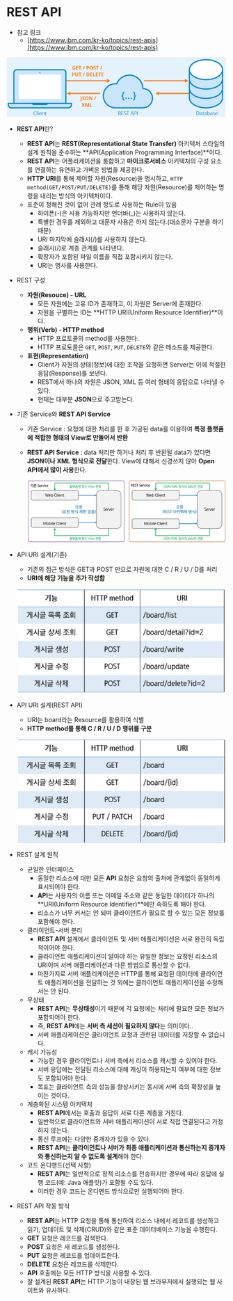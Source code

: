 # REST API

- 참고 링크
    - [https://www.ibm.com/kr-ko/topics/rest-apis](https://www.ibm.com/kr-ko/topics/rest-apis)

![Untitled](./REST%20API%20images/Untitled.png)

- **REST API**란?
    - **REST API**는 **REST(Representational State Transfer)** 아키텍처 스타일의 설계 원칙을 준수하는 **API(Application Programming Interface)**이다.
    - **REST API**는 어플리케이션을 통합하고 **마이크로서비스** 아키텍처의 구성 요소를 연결하는 유연하고 가벼운 방법을 제공한다.
    - **HTTP** **URI**를 통해 제어할 자원(Resource)을 명시하고, `HTTP method(GET/POST/PUT/DELETE)`를 통해 해당 자원(Resource)를 제어하는 명령을 내리는 방식의 아키텍처이다.
    - 표준이 정해진 것이 없어 관례 정도로 사용하는 Rule이 있음
        - 하이픈(-)은 사용 가능하지만 언더바(_)는 사용하지 않는다.
        - 특별한 경우를 제외하고 대문자 사용은 하지 않는다.(대소문자 구분을 하기 때문)
        - URI 마지막에 슬래시(/)를 사용하지 않는다.
        - 슬래시(/)로 계층 관계를 나타낸다.
        - 확장자가 포함된 파일 이름을 직접 포함시키지 않는다.
        - URI는 명사를 사용한다.

- REST 구성
    - **자원(Resouce) - URL**
        - 모든 자원에는 고유 ID가 존재하고, 이 자원은 Server에 존재한다.
        - 자원을 구별하는 ID는 **HTTP URI(Uniform Resource Identifier)**이다.
    - **행위(Verb) - HTTP method**
        - HTTP 프로토콜의 method를 사용한다.
        - HTTP 프로토콜은 `GET`, `POST`, `PUT`, `DELETE`와 같은 메소드를 제공한다.
    - **표현(Representation)**
        - Client가 자원의 상태(정보)에 대한 조작을 요청하면 Server는 이에 적절한 응답(Response)를 보낸다.
        - REST에서 하나의 자원은 JSON, XML 등 여러 형태의 응답으로 나타낼 수 있다.
        - 현재는 대부분 **JSON**으로 주고받는다.

- 기존 Service와 **REST API Service**
    - 기존 Service : 요청에 대한 처리를 한 후 가공된 data를 이용하여 **특정 플랫폼에 적합한 형태의 View로 만들어서 반환**
    - **REST API Service** : data 처리만 하거나 처리 후 반환될 data가 있다면 **JSON이나 XML 형식으로 전달**한다. View에 대해서 신경쓰지 않아 **Open API에서 많이 사용**한다.
        
        ![Untitled](./REST%20API%20images/Untitled%201.png)
        

- API URI 설계(기존)
    - 기존의 접근 방식은 GET과 POST 만으로 자원에 대한 C / R / U / D를 처리
    - **URI에 해당 기능을 추가 작성함**
    
    ![Untitled](./REST%20API%20images/Untitled%202.png)
    

- API URI 설계(REST API)
    - URI는 board라는 Resource를 활용하여 식별
    - **HTTP method를 통해 C / R / U / D 행위를 구분**
    
    ![Untitled](./REST%20API%20images/Untitled%203.png)
    

- REST 설계 원칙
    - 균일한 인터페이스
        - 동일한 리소스에 대한 모든 **API** 요청은 요청의 출처에 관계없이 동일하게 표시되어야 한다.
        - **API**는 사용자의 이름 또는 이메일 주소와 같은 동일한 데이터가 하나의 **URI(Uniform Resource Identifier)**에만 속하도록 해야 한다.
        - 리소스가 너무 커서는 안 되며 클라이언트가 필요로 할 수 있는 모든 정보를 포함해야 한다.
    - 클라이언트-서버 분리
        - **REST API** 설계에서 클라이언트 및 서버 애플리케이션은 서로 완전히 독립적이어야 한다.
        - 클라이언트 애플리케이션이 알아야 하는 유일한 정보는 요청된 리소스의 URI이며 서버 애플리케이션과 다른 방법으로 통신할 수 없다.
        - 마찬가지로 서버 애플리케이션은 HTTP를 통해 요청된 데이터에 클라이언트 애플리케이션을 전달하는 것 외에는 클라이언트 애플리케이션을 수정해서는 안 된다.
    - 무상태
        - **REST API**는 **무상태성**이기 때문에 각 요청에는 처리에 필요한 모든 정보가 포함되어야 한다.
        - 즉, **REST API**에는 **서버 측 세션이 필요하지 않다**는 의미이다..
        - 서버 애플리케이션은 클라이언트 요청과 관련된 데이터를 저장할 수 없습니다.
    - 캐시 가능성
        - 가능한 경우 클라이언트나 서버 측에서 리소스를 캐시할 수 있어야 한다.
        - 서버 응답에는 전달된 리소스에 대해 캐싱이 허용되는지 여부에 대한 정보도 포함되어야 한다.
        - 목표는 클라이언트 측의 성능을 향상시키는 동시에 서버 측의 확장성을 높이는 것이다.
    - 계층화된 시스템 아키텍처
        - **REST API**에서는 호출과 응답이 서로 다른 계층을 거친다.
        - 일반적으로 클라이언트와 서버 애플리케이션이 서로 직접 연결된다고 가정하지 않는다.
        - 통신 루프에는 다양한 중개자가 있을 수 있다.
        - **REST API**는 **클라이언트나 서버가 최종 애플리케이션과 통신하는지 중개자와 통신하는지 알 수 없도록 설계**해야 한다.
    - 코드 온디맨드(선택 사항)
        - **REST API**는 일반적으로 정적 리소스를 전송하지만 경우에 따라 응답에 실행 코드(예: Java 애플릿)가 포함될 수도 있다.
        - 이러한 경우 코드는 온디맨드 방식으로만 실행되어야 한다.

- REST API 작동 방식
    - **REST API**는 HTTP 요청을 통해 통신하여 리소스 내에서 레코드를 생성하고 읽기, 업데이트 및 삭제(CRUD)와 같은 표준 데이터베이스 기능을 수행한다.
    - **GET** 요청은 레코드를 검색한다.
    - **POST** 요청은 새 레코드를 생성한다.
    - **PUT** 요청은 레코드를 업데이트한다.
    - **DELETE** 요청은 레코드를 삭제한다.
    - **API** 호출에는 모든 HTTP 방식을 사용할 수 있다.
    - 잘 설계된 **REST API**는 HTTP 기능이 내장된 웹 브라우저에서 실행되는 웹 사이트와 유사하다.